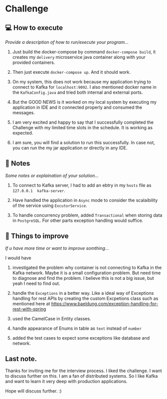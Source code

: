# Challenge

## :computer: How to execute

_Provide a description of how to run/execute your program..._

1. Just build the docker-compose by command `docker-compose build`, it creates my `delivery` microservice java container along with 
your provided containers.

2. Then just execute `docker-compose up`. And it should work. 

3. On my system, this does not work because my application trying to connect to Kafka for `localhost:9092`. I also mentioned docker 
name in the `KafkaConfig.java` and tried both internal and external ports.

4. But the GOOD NEWS is it worked on my local system by executing my application in IDE and it connected properly and consumed the 
messages. 

5. I am very excited and happy to say that I successfully completed the Challenge with my limited time slots in the schedule. It is
working as expected.

6. I am sure, you will find a solution to run this successfully. In case not, you can run the my jar application or directly in any IDE.

## :memo: Notes

_Some notes or explaination of your solution..._

1. To connect to Kafka server, I had to add an ebtry in my `hosts` file as `127.0.0.1  kafka-server`.

2. Have handled the application in `Async` mode to consider the scalaibility of the service using `ExcutorService`. 

3. To handle concurrency problem, added `Transactional` when storing data in `PostgreSQL`. For other parts exception handling would 
suffice.


## :pushpin: Things to improve

_If u have more time or want to improve somthing..._

I would have 

1. investigated the problem why container is not connecting to Kafka in the Kafka network. Maybe it is a small configuration problem.
But need time to diagnose and find the problem. I believe this is not a big issue, but yeah I need to find out.

2. handle the `Exceptions` in a better way. Like a ideal way of Exceptions handling for rest APIs by creating the custom Excpetions
class such as mentioned here at https://www.baeldung.com/exception-handling-for-rest-with-spring

3. used the CamelCase in Entity classes.

4. handle appearance of Enums in table as `text` instead of `number`

5. added the test cases to expect some exceptions like database and network. 


## Last note.

Thanks for inviting me for the interview process. I liked the challenge. I want to discuss further on this. I am a fan of distributed systems.
So I like Kafka and want to learn it very deep with production applications.

Hope will discuss further. :) 
